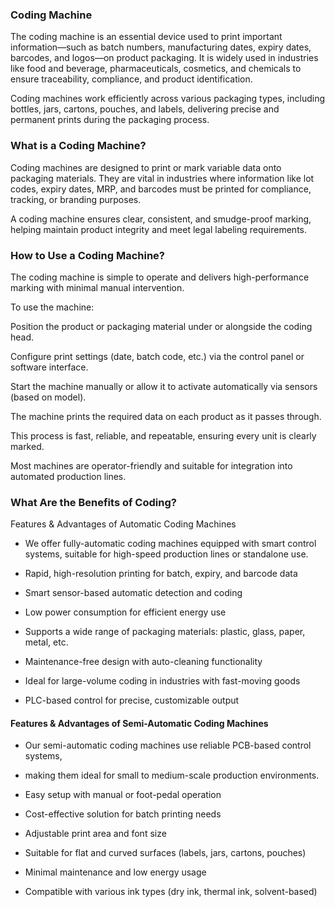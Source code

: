 ### Coding Machine

The coding machine is an essential device used to print important information—such as batch numbers, manufacturing dates, expiry dates, barcodes, and logos—on product packaging.
It is widely used in industries like food and beverage, pharmaceuticals, cosmetics, and chemicals to ensure traceability, compliance, and product identification.

Coding machines work efficiently across various packaging types, including bottles, jars, cartons, pouches, and labels, delivering precise and permanent prints during the packaging process.

### What is a Coding Machine?
 
Coding machines are designed to print or mark variable data onto packaging materials.
They are vital in industries where information like lot codes, expiry dates, MRP, and barcodes must be printed for compliance, tracking, or branding purposes.

A coding machine ensures clear, consistent, and smudge-proof marking, helping maintain product integrity and meet legal labeling requirements.

### How to Use a Coding Machine?
The coding machine is simple to operate and delivers high-performance marking with minimal manual intervention.

To use the machine:

Position the product or packaging material under or alongside the coding head.

Configure print settings (date, batch code, etc.) via the control panel or software interface.

Start the machine manually or allow it to activate automatically via sensors (based on model).

The machine prints the required data on each product as it passes through.

This process is fast, reliable, and repeatable, ensuring every unit is clearly marked.

Most machines are operator-friendly and suitable for integration into automated production lines.

### What Are the Benefits of Coding?
Features & Advantages of Automatic Coding Machines

- We offer fully-automatic coding machines equipped with smart control systems, suitable for high-speed production lines or standalone use.

- Rapid, high-resolution printing for batch, expiry, and barcode data

- Smart sensor-based automatic detection and coding

- Low power consumption for efficient energy use

- Supports a wide range of packaging materials: plastic, glass, paper, metal, etc.

- Maintenance-free design with auto-cleaning functionality

- Ideal for large-volume coding in industries with fast-moving goods

- PLC-based control for precise, customizable output

#### Features & Advantages of Semi-Automatic Coding Machines

- Our semi-automatic coding machines use reliable PCB-based control systems,

- making them ideal for small to medium-scale production environments.

- Easy setup with manual or foot-pedal operation

- Cost-effective solution for batch printing needs

- Adjustable print area and font size

- Suitable for flat and curved surfaces (labels, jars, cartons, pouches)

- Minimal maintenance and low energy usage

- Compatible with various ink types (dry ink, thermal ink, solvent-based)

